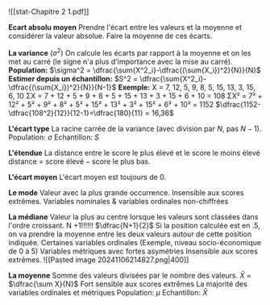 ![[stat-Chapitre 2 1.pdf]]

**Ecart absolu moyen**
	Prendre l'écart entre les valeurs et la moyenne et considérer la valeur absolue. 
	Faire la moyenne de ces écarts.

**La variance** ($\sigma^2$)
	On calcule les écarts par rapport à la moyenne et on les met au carré (le signe n'a plus d'importance avec la mise au carré).
	$\text{}$
	**Population:** 
	$\sigma^2 = \dfrac{\sum{X^2_i}-\dfrac{(\sum{X_i})^2}{N}}{N}$
	$\text{}$
	**Estimer depuis un échantillon:**
	$S^2 = \dfrac{\sum{X^2_i}-\dfrac{(\sum{X_i})^2}{N}}{N-1}$
	$\text{}$
	**Exemple:**
	X = 7, 12, 5, 9, 8, 5, 15, 13, 3, 15, 6, 10 
	ΣX = 7 + 12 + 5 + 9 + 8 + 5 + 15 + 13 + 3 + 15 + 6 + 10 = 108 
	ΣX² = 7² + 12² + 5² + 9² + 8² + 5² + 15² + 13² + 3² + 15² + 6² + 10² = 1152
	$\dfrac{1152-\dfrac{108^2}{12}}{12-1}=\dfrac{180}{11} = 16,36$

**L'écart type** 
	La racine carrée de la variance (avec division par $N$, pas $N-1$).
	Population: $\sigma$
	Echantillon: $S$
 
**L'étendue**
	La distance entre le score le plus élevé et le score le moins élevé 
	distance = $\text{score élevé} - \text{score le plus bas}$.

**L'écart moyen**
	L'écart moyen est toujours de 0.

**Le mode**
	Valeur avec la plus grande occurrence.
	Insensible aux scores extrêmes.
	$\text{}$
	Variables nominales & variables ordinales non-chiffrées

**La médiane**
	Valeur la plus au centre lorsque les valeurs sont classées dans l'ordre croissant. 
	N +1!!!!!!
	$\dfrac{N+1}{2}$
	Si la position calculée est en $.5$, on va prendre la moyenne entre les deux valeurs autour de cette position indiquée.
	$\text{}$
	Certaines variables ordinales (Exemple, niveau socio-économique de 0 à 5)
	Variables métriques avec fortes asymétries
	$\text{}$
	Insensible aux scores extrêmes.
	![[Pasted image 20241106214827.png|400]]

**La moyenne** 
	Somme des valeurs divisées par le nombre des valeurs.
	$\bar{X}$ = $\dfrac{\sum X}{N}$
	Fort sensible aux scores extrêmes
	La majorité des variables ordinales et métriques 
	$\text{}$
	Population: $\mu$
	Echantillon: $\bar X$
	




